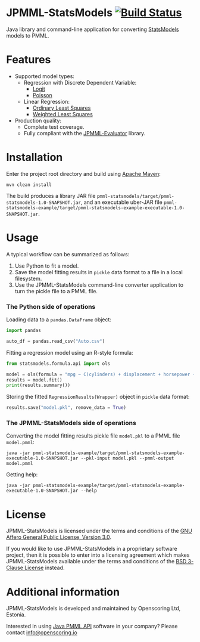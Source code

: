 JPMML-StatsModels [![Build Status](https://github.com/jpmml/jpmml-statsmodels/workflows/maven/badge.svg)](https://github.com/jpmml/jpmml-statsmodels/actions?query=workflow%3A%22maven%22)
=================

Java library and command-line application for converting [StatsModels](https://www.statsmodels.org/) models to PMML.

# Features #

* Supported model types:
  * Regression with Discrete Dependent Variable:
    * [Logit](https://www.statsmodels.org/dev/generated/statsmodels.discrete.discrete_model.Logit.html)
    * [Poisson](https://www.statsmodels.org/dev/generated/statsmodels.discrete.discrete_model.Poisson.html)
  * Linear Regression:
    * [Ordinary Least Squares](https://www.statsmodels.org/dev/generated/statsmodels.regression.linear_model.OLS.html)
    * [Weighted Least Squares](https://www.statsmodels.org/dev/generated/statsmodels.regression.linear_model.WLS.html)
* Production quality:
  * Complete test coverage.
  * Fully compliant with the [JPMML-Evaluator](https://github.com/jpmml/jpmml-evaluator) library.

# Installation #

Enter the project root directory and build using [Apache Maven](https://maven.apache.org/):
```
mvn clean install
```

The build produces a library JAR file `pmml-statsmodels/target/pmml-statsmodels-1.0-SNAPSHOT.jar`, and an executable uber-JAR file `pmml-statsmodels-example/target/pmml-statsmodels-example-executable-1.0-SNAPSHOT.jar`.

# Usage #

A typical workflow can be summarized as follows:

1. Use Python to fit a model.
2. Save the model fitting results in `pickle` data format to a file in a local filesystem.
3. Use the JPMML-StatsModels command-line converter application to turn the pickle file to a PMML file.

### The Python side of operations

Loading data to a `pandas.DataFrame` object:

```python
import pandas

auto_df = pandas.read_csv("Auto.csv")
```

Fitting a regression model using an R-style formula:

```python
from statsmodels.formula.api import ols

model = ols(formula = "mpg ~ C(cylinders) + displacement + horsepower + weight + acceleration + C(model_year) + C(origin)", data = auto_df)
results = model.fit()
print(results.summary())
```

Storing the fitted `RegressionResults(Wrapper)` object in `pickle` data format:

```python
results.save("model.pkl", remove_data = True)
```

### The JPMML-StatsModels side of operations

Converting the model fitting results pickle file `model.pkl` to a PMML file `model.pmml`:
```
java -jar pmml-statsmodels-example/target/pmml-statsmodels-example-executable-1.0-SNAPSHOT.jar --pkl-input model.pkl --pmml-output model.pmml
```

Getting help:
```
java -jar pmml-statsmodels-example/target/pmml-statsmodels-example-executable-1.0-SNAPSHOT.jar --help
```

# License #

JPMML-StatsModels is licensed under the terms and conditions of the [GNU Affero General Public License, Version 3.0](https://www.gnu.org/licenses/agpl-3.0.html).

If you would like to use JPMML-StatsModels in a proprietary software project, then it is possible to enter into a licensing agreement which makes JPMML-StatsModels available under the terms and conditions of the [BSD 3-Clause License](https://opensource.org/licenses/BSD-3-Clause) instead.

# Additional information #

JPMML-StatsModels is developed and maintained by Openscoring Ltd, Estonia.

Interested in using [Java PMML API](https://github.com/jpmml) software in your company? Please contact [info@openscoring.io](mailto:info@openscoring.io)